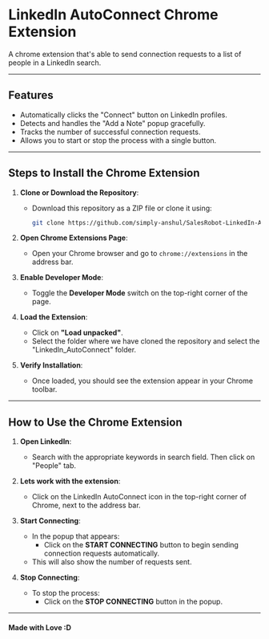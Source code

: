 # LinkedIn AutoConnect Chrome Extension

A chrome extension that's able to send connection requests to a list of people in a LinkedIn search.

---

## Features
- Automatically clicks the "Connect" button on LinkedIn profiles.
- Detects and handles the "Add a Note" popup gracefully.
- Tracks the number of successful connection requests.
- Allows you to start or stop the process with a single button.

---

## Steps to Install the Chrome Extension

1. **Clone or Download the Repository**:
   - Download this repository as a ZIP file or clone it using:
     ```bash
     git clone https://github.com/simply-anshul/SalesRobot-LinkedIn-Autoconnect-Assignment.git
     ```

2. **Open Chrome Extensions Page**:
   - Open your Chrome browser and go to `chrome://extensions` in the address bar.

4. **Enable Developer Mode**:
   - Toggle the **Developer Mode** switch on the top-right corner of the page.

5. **Load the Extension**:
   - Click on **"Load unpacked"**.
   - Select the folder where we have cloned the repository and select the "LinkedIn_AutoConnect" folder.

6. **Verify Installation**:
   - Once loaded, you should see the extension appear in your Chrome toolbar.

---

## How to Use the Chrome Extension

1. **Open LinkedIn**:
   - Search with the appropriate keywords in search field. Then click on "People" tab. 

2. **Lets work with the extension**:
   - Click on the LinkedIn AutoConnect icon in the top-right corner of Chrome, next to the address bar.

3. **Start Connecting**:
   - In the popup that appears:
     - Click on the **START CONNECTING** button to begin sending connection requests automatically.
   - This will also show the number of requests sent.

4. **Stop Connecting**:
   - To stop the process:
     - Click on the **STOP CONNECTING** button in the popup.

---

#### Made with Love :D 

